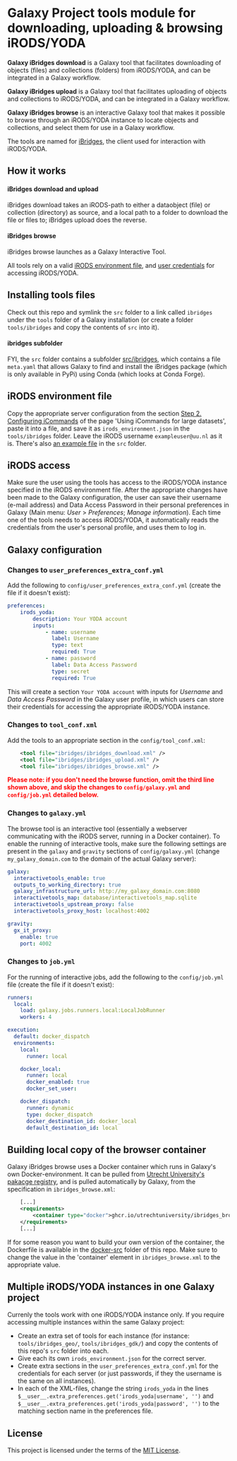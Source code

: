 # Galaxy Project tools module for downloading, uploading & browsing iRODS/YODA

__Galaxy iBridges download__ is a Galaxy tool that facilitates downloading of objects (files) and collections (folders) from iRODS/YODA, and can be integrated in a Galaxy workflow.

__Galaxy iBridges upload__ is a Galaxy tool that facilitates uploading of objects and collections to iRODS/YODA, and can be integrated in a Galaxy workflow.

__Galaxy iBridges browse__ is an interactive Galaxy tool that makes it possible to browse through an iRODS/YODA instance to locate objects and collections, and select them for use in a Galaxy workflow.

The tools are named for [iBridges](https://github.com/UtrechtUniversity/iBridges), the client used for interaction with iRODS/YODA.

## How it works
#### iBridges download and upload

iBridges download takes an iRODS-path to either a dataobject (file) or collection (directory) as source, and a local path to a folder to download the file or files to; iBridges upload does the reverse.

#### iBridges browse
iBridges browse launches as a Galaxy Interactive Tool.


All tools rely on a valid [iRODS environment file](#irods-environment-file), and [user credentials](#irods-access) for accessing iRODS/YODA.


## Installing tools files
Check out this repo and symlink the `src` folder to a link called `ibridges` under the `tools` folder of a Galaxy installation (or create a folder `tools/ibridges` and copy the contents of `src` into it).

#### ibridges subfolder

FYI, the `src` folder contains a subfolder [src/ibridges](src/ibridges), which contains a file `meta.yaml` that allows Galaxy to find and install the iBridges package (which is only available in PyPi) using Conda (which looks at Conda Forge).

## iRODS environment file
Copy the appropriate server configuration from the section [Step 2. Configuring iCommands](https://www.uu.nl/en/research/yoda/guide-to-yoda/i-am-using-yoda/using-icommands-for-large-datasets#paragraph-152527) of the page 'Using iCommands for large datasets', paste it into a file, and save it as `irods_environment.json` in the `tools/ibridges` folder. Leave the iRODS username `exampleuser@uu.nl` as it is. There's also [an example file](src/irods_environment.template.json) in the `src` folder.

## iRODS access 
Make sure the user using the tools has access to the iRODS/YODA instance specified in the iRODS environment file. After the appropriate changes have been made to the Galaxy configuration, the user can save their username (e-mail address) and Data Access Password in their personal preferences in Galaxy (Main menu: _User_ > _Preferences_; _Manage information_). Each time one of the tools needs to access iRODS/YODA, it automatically reads the credentials from the user's personal profile, and uses them to log in.

## Galaxy configuration
### Changes to `user_preferences_extra_conf.yml`
Add the following to `config/user_preferences_extra_conf.yml` (create the file if it doesn't exist):

```yml
preferences:
    irods_yoda:
        description: Your YODA account
        inputs:
            - name: username
              label: Username
              type: text
              required: True
            - name: password
              label: Data Access Password
              type: secret
              required: True
```

This will create a section `Your YODA account` with inputs for _Username_ and _Data Access Password_ in the Galaxy user profile, in which users can store their credentials for accessing the appropriate iRODS/YODA instance. 

### Changes to `tool_conf.xml`
Add the tools to an appropriate section in the `config/tool_conf.xml`:
```xml
    <tool file="ibridges/ibridges_download.xml" />
    <tool file="ibridges/ibridges_upload.xml" />
    <tool file="ibridges/ibridges_browse.xml" />
```

<span style="color:red">**Please note: if you don't need the browse function, omit the third line shown above, and skip the changes to `config/galaxy.yml` and `config/job.yml` detailed below.**</span>

### Changes to `galaxy.yml`
The browse tool is an interactive tool (essentially a webserver communicating with the iRODS server, running in a Docker container). To enable the running of interactive tools, make sure the following settings are present in the  `galaxy` and `gravity` sections of `config/galaxy.yml` (change `my_galaxy_domain.com` to the domain of the actual Galaxy server):

```yml
galaxy:
  interactivetools_enable: true
  outputs_to_working_directory: true
  galaxy_infrastructure_url: http://my_galaxy_domain.com:8080
  interactivetools_map: database/interactivetools_map.sqlite
  interactivetools_upstream_proxy: false
  interactivetools_proxy_host: localhost:4002

gravity:
  gx_it_proxy:
    enable: true
    port: 4002
```

### Changes to `job.yml`
For the running of interactive jobs, add the following to the `config/job.yml` file (create the file if it doesn't exist):

```yml
runners:
  local:
    load: galaxy.jobs.runners.local:LocalJobRunner
    workers: 4

execution:
  default: docker_dispatch
  environments:
    local:
      runner: local

    docker_local:
      runner: local
      docker_enabled: true
      docker_set_user:

    docker_dispatch:
      runner: dynamic
      type: docker_dispatch
      docker_destination_id: docker_local
      default_destination_id: local
```

## Building local copy of the browser container

Galaxy iBridges browse uses a Docker container which runs in Galaxy's own Docker-environment. It can be pulled from [Utrecht University's pakacge registry](https://github.com/UtrechtUniversity/galaxy-tools-ibridges/pkgs/container/ibridges_browse), and is pulled automatically by Galaxy, from the specification in `ibridges_browse.xml`:

```xml
    [...]
    <requirements>
        <container type="docker">ghcr.io/utrechtuniversity/ibridges_browse:0.1</container>
    </requirements>
    [...]
```

If for some reason you want to build your own version of the container, the Dockerfile is available in the [docker-src](docker-src) folder of this repo. Make sure to change the value in the 'container' element in `ibridges_browse.xml` to the appropriate value.


## Multiple iRODS/YODA instances in one Galaxy project

Currenly the tools work with one iRODS/YODA instance only. If you require accessing multiple instances within the same Galaxy project:
+ Create an extra set of tools for each instance (for instance: `tools/ibridges_geo/`, `tools/ibridges_gdk/`) and copy the contents of this repo's `src` folder into each.
+ Give each its own `irods_environment.json` for the correct server.
+ Create extra sections in the `user_preferences_extra_conf.yml` for the credentials for each server (or just passwords, if they the username is the same on all instances).
+ In each of the XML-files, change the string `irods_yoda` in the lines `$__user__.extra_preferences.get('irods_yoda|username', '')` and `$__user__.extra_preferences.get('irods_yoda|password', '')` to the matching section name in the preferences file.

## License

This project is licensed under the terms of the [MIT License](/LICENSE).
